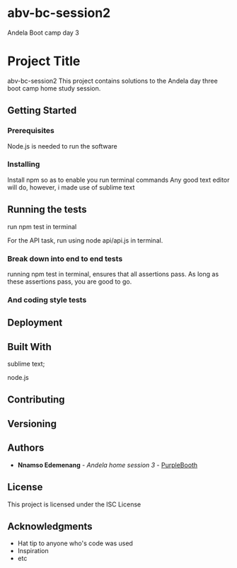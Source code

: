 # abv-bc-session2
Andela Boot camp day 3

# Project Title

abv-bc-session2
This project contains solutions to the Andela day three boot camp home study session.

## Getting Started


### Prerequisites

Node.js is needed to run the software



### Installing


Install npm so as to enable you run terminal commands
Any good text editor will do, however, i made use of sublime text


## Running the tests

run npm test in terminal

For the API task, run using node api/api.js in terminal.

### Break down into end to end tests

running npm test in terminal, ensures that all assertions pass. As long as these assertions pass, you are good to go.


### And coding style tests



## Deployment


## Built With

sublime text;

node.js

## Contributing


## Versioning


## Authors

* **Nnamso Edemenang** - *Andela home session 3* - [PurpleBooth](https://github.com/nedemenang)


## License

This project is licensed under the ISC License 

## Acknowledgments

* Hat tip to anyone who's code was used
* Inspiration
* etc

